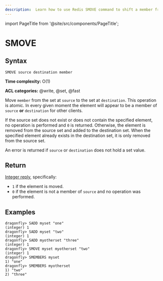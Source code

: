 ```yaml
---
description:  Learn how to use Redis SMOVE command to shift a member from a source set to a target set.
---
```


import PageTitle from '@site/src/components/PageTitle';

# SMOVE

<PageTitle title="Redis SMOVE Command (Documentation) | Dragonfly" />

## Syntax

    SMOVE source destination member

**Time complexity:** O(1)

**ACL categories:** @write, @set, @fast

Move `member` from the set at `source` to the set at `destination`.
This operation is atomic.
In every given moment the element will appear to be a member of `source` **or**
`destination` for other clients.

If the source set does not exist or does not contain the specified element, no
operation is performed and `0` is returned.
Otherwise, the element is removed from the source set and added to the
destination set.
When the specified element already exists in the destination set, it is only
removed from the source set.

An error is returned if `source` or `destination` does not hold a set value.

## Return

[Integer reply](https://redis.io/docs/reference/protocol-spec/#integers), specifically:

* `1` if the element is moved.
* `0` if the element is not a member of `source` and no operation was performed.

## Examples

```shell
dragonfly> SADD myset "one"
(integer) 1
dragonfly> SADD myset "two"
(integer) 1
dragonfly> SADD myotherset "three"
(integer) 1
dragonfly> SMOVE myset myotherset "two"
(integer) 1
dragonfly> SMEMBERS myset
1) "one"
dragonfly> SMEMBERS myotherset
1) "two"
2) "three"
```
